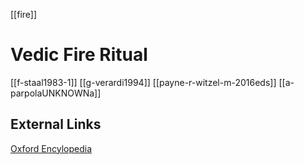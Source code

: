 [[fire]]
# Vedic Fire Ritual

[[f-staal1983-1]]
[[g-verardi1994]]
[[payne-r-witzel-m-2016eds]]
[[a-parpolaUNKNOWNa]]


## External Links
[Oxford Encylopedia](https://oxfordre.com/religion/view/10.1093/acrefore/9780199340378.001.0001/acrefore-9780199340378-e-82)